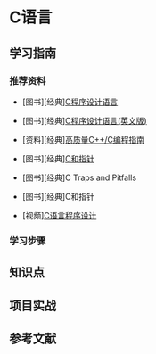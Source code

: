 # C语言

## 学习指南

### 推荐资料

* [图书][经典][C程序设计语言](http://product.dangdang.com/8766529.html)
* [图书][经典][C程序设计语言(英文版)](http://product.dangdang.com/9196242.html)
* [资料][经典][高质量C++/C编程指南](https://github.com/TIM168/technical_books/blob/master/C%E8%AF%AD%E8%A8%80/%E6%9E%97%E9%94%90%C2%B7%E9%AB%98%E8%B4%A8%E9%87%8FC%20%20%E7%BC%96%E7%A8%8B%E6%8C%87%E5%8D%97.pdf)

* [图书][经典][C和指针](http://product.dangdang.com/20165942.html)
* [图书][经典]C Traps and Pitfalls
* [图书][经典]C和指针
* [视频][C语言程序设计](http://study.163.com/curricula/cs.htm)

### 学习步骤

## 知识点

## 项目实战

## 参考文献
